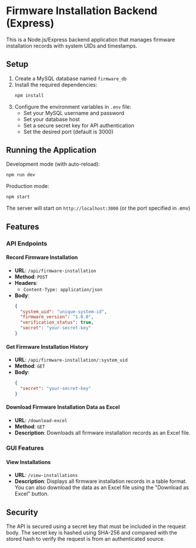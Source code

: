 # Firmware Installation Backend (Express)

This is a Node.js/Express backend application that manages firmware installation records with system UIDs and timestamps.

## Setup

1. Create a MySQL database named `firmware_db`
2. Install the required dependencies:
   ```bash
   npm install
   ```
3. Configure the environment variables in `.env` file:
   - Set your MySQL username and password
   - Set your database host
   - Set a secure secret key for API authentication
   - Set the desired port (default is 3000)

## Running the Application

Development mode (with auto-reload):
```bash
npm run dev
```

Production mode:
```bash
npm start
```

The server will start on `http://localhost:3000` (or the port specified in .env)

## Features

### API Endpoints

#### Record Firmware Installation
- **URL**: `/api/firmware-installation`
- **Method**: `POST`
- **Headers**:
  - `Content-Type: application/json`
- **Body**:
  ```json
  {
    "system_uid": "unique-system-id",
    "firmware_version": "1.0.0",
    "verification_status": true,
    "secret": "your-secret-key"
  }
  ```

#### Get Firmware Installation History
- **URL**: `/api/firmware-installation/:system_uid`
- **Method**: `GET`
- **Body**:
  ```json
  {
    "secret": "your-secret-key"
  }
  ```

#### Download Firmware Installation Data as Excel
- **URL**: `/download-excel`
- **Method**: `GET`
- **Description**: Downloads all firmware installation records as an Excel file.

### GUI Features

#### View Installations
- **URL**: `/view-installations`
- **Description**: Displays all firmware installation records in a table format. You can also download the data as an Excel file using the "Download as Excel" button.

## Security

The API is secured using a secret key that must be included in the request body. The secret key is hashed using SHA-256 and compared with the stored hash to verify the request is from an authenticated source.